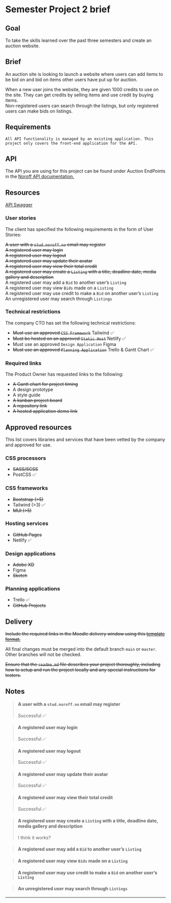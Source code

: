 # Semester Project 2 brief
## Goal

To take the skills learned over the past three semesters and create an auction website.

## Brief
An auction site is looking to launch a website where users can add items to be bid on and bid on items other users have put up for auction.

When a new user joins the website, they are given 1000 credits to use on the site. They can get credits by selling items and use credit by buying items.   
Non-registered users can search through the listings, but only registered users can make bids on listings.

## Requirements

    All API functionality is managed by an existing application. This project only covers the front-end application for the API.

## API

The API you are using for this project can be found under Auction EndPoints in the [Noroff API documentation.](https://docs.noroff.dev/auctionhouse-endpoints/authentication)

## Resources

[API Swagger](https://api.noroff.dev/docs/)

### User stories

The client has specified the following requirements in the form of User Stories:

~~A user with a `stud.noroff.no` email may register~~  
~~A registered user may login~~   
~~A registered user may logout~~  
~~A registered user may update their avatar~~  
~~A registered user may view their total credit~~  
~~A registered user may create a `Listing` with a title, deadline date, media gallery and description~~  
A registered user may add a `Bid` to another user’s `Listing`  
A registered user may view `Bids` made on a `Listing`  
A registered user may use credit to make a `Bid` on another user’s `Listing`  
An unregistered user may search through `Listings`  

### Technical restrictions

The company CTO has set the following technical restrictions:

* ~~Must use an approved `CSS Framework`~~  Tailwind ✅
* ~~Must be hosted on an approved `Static Host`~~ Netlify ✅
* Must use an approved `Design Application` Figma
* ~~Must use an approved `Planning Application`~~ Trello & Gantt Chart ✅

### Required links

The Product Owner has requested links to the following:

* ~~A Gantt chart for project timing~~
* A design prototype
* A style guide
* ~~A kanban project board~~
* ~~A repository link~~
* ~~A hosted application demo link~~

## Approved resources

This list covers libraries and services that have been vetted by the company and approved for use.
### CSS processors
* ~~SASS/SCSS~~
* PostCSS ✅

### CSS frameworks
* ~~Bootstrap (>5)~~ 
* Tailwind (>3) ✅
* ~~MUI (>5)~~

### Hosting services
* ~~GitHub Pages~~
* Netlify ✅

### Design applications
* ~~Adobe XD~~ 
* Figma 
* ~~Sketch~~

### Planning applications
* Trello ✅ 
* ~~GitHub Projects~~

## Delivery

~~Include the required links in the Moodle delivery window using this [template format.](https://noroff-content.gitlab.io/feu/semester-project-2/delivery-template.html)~~

All final changes must be merged into the default branch `main` or `master`.   
Other branches will not be checked.

~~Ensure that the `readme.md` file describes your project thoroughly, including how to setup and run the project locally and any special instructions for testers.~~


## Notes

> #### A user with a `stud.noroff.no` email may register  
> Successful ✅

> #### A registered user may login   
> Successful ✅

> #### A registered user may logout  
> Successful ✅

> #### A registered user may update their avatar  
> Successful ✅

> #### A registered user may view their total credit  
> Successful ✅

> #### A registered user may create a `Listing` with a title, deadline date, media gallery and description  
> I think it works?

> #### A registered user may add a `Bid` to another user’s `Listing`  

> #### A registered user may view `Bids` made on a `Listing`  

> #### A registered user may use credit to make a `Bid` on another user’s `Listing`  

> #### An unregistered user may search through `Listings`  

---

